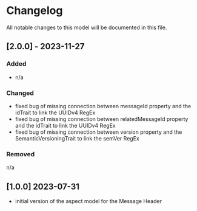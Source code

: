 # Changelog

All notable changes to this model will be documented in this file.

## [2.0.0] - 2023-11-27
### Added
- n/a

### Changed
- fixed bug of missing connection between messageId property and the idTrait to link the UUIDv4 RegEx
- fixed bug of missing connection between relatedMessageId property and the idTrait to link the UUIDv4 RegEx
- fixed bug of missing connection between version property and the SemanticVersioningTrait to link the semVer RegEx 

### Removed
n/a

## [1.0.0] 2023-07-31

- initial version of the aspect model for the Message Header
